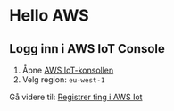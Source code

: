 # Hello AWS

## Logg inn i AWS IoT Console
1. Åpne [AWS IoT-konsollen](https://eu-west-1.console.aws.amazon.com/iot/home?region=eu-west-1#/home) 
2. Velg region: ```eu-west-1```

Gå videre til: [Registrer ting i AWS Iot](./esp32awsiot_3.md)
